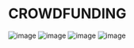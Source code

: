 # CROWDFUNDING
![image](https://github.com/user-attachments/assets/79d4c3f1-7670-4566-9b9c-38ab554103fb)
![image](https://github.com/user-attachments/assets/14982ff9-bcdb-4fe0-9b7a-0c2152dc7e55)
![image](https://github.com/user-attachments/assets/7e342ecf-5923-4e2f-8e48-94ffefa333b8)
![image](https://github.com/user-attachments/assets/d61d1c38-6b69-46da-95e4-b1c3b162479d)

